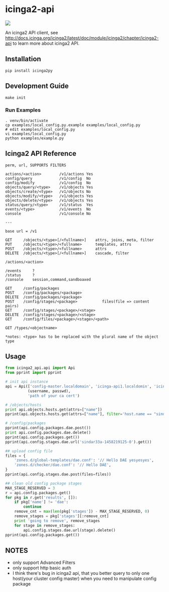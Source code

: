 # icinga2-api

![](https://img.shields.io/pypi/pyversions/icinga2py)

An icinga2 API client, see <http://docs.icinga.org/icinga2/latest/doc/module/icinga2/chapter/icinga2-api> to learn more about icinga2 API.

## Installation

```shell
pip install icinga2py
```

## Development Guide

```shell
make init
```

### Run Examples

```shell
. venv/bin/activate
cp examples/local_config.py.example examples/local_config.py
# edit examples/local_config.py
vi examples/local_config.py
python examples/example.py
```

## Icinga2 API Reference

```
perm, url, SUPPORTS FILTERS

actions/<action>        /v1/actions Yes
config/query            /v1/config  No
config/modify           /v1/config  No
objects/query/<type>    /v1/objects Yes
objects/create/<type>   /v1/objects No
objects/modify/<type>   /v1/objects Yes
objects/delete/<type>   /v1/objects Yes
status/query/<type>     /v1/status  Yes
events/<type>           /v1/events  No
console                 /v1/console No

---

base url = /v1

GET     /objects/<type>[/<fullname>]    attrs, joins, meta, filter
PUT     /objects/<type>/<fullname>      templates, attrs
POST    /objects/<type>/<fullname>      attrs
DELETE  /objects/<type>[/<fullname>]    cascade, filter

/actions/<action>

/events     ?
/status     ?
/console    session,command,sandboaxed

GET     /config/packages
POST    /config/packages/<package>
DELETE  /config/packages/<package>
POST    /config/stages/<package>           files(file => content pairs)
GET     /config/stages/<package>/<stage>
DELETE  /config/stages/<package>/<stage>
GET     /config/files/<package>/<stage>/<path>

GET /types/<objectname>

*notes: <type> has to be replaced with the plural name of the object type
```

## Usage

```python
from icinga2_api.api import Api
from pprint import pprint

# init api instance
api = Api(['config-master.localdomain', 'icinga-api1.localdomin', 'icinga-api2.localdomin'],
          (username, passwd),
          'path of your ca cert')

# /objects/hosts
print api.objects.hosts.get(attrs=["name"])
pprint(api.objects.hosts.get(attrs=["name"], filter='host.name == "sindar1a"'))

# /config/packages
pprint(api.config.packages.dae.post())
print api.config.packages.dae.delete()
pprint(api.config.packages.get())
pprint(api.config.stages.dae.url('sindar33a-1458219125-0').get())

## upload config file
files = {
    'zones.d/global-templates/dae.conf': '// Hello DAE yesyesyes',
    'zones.d/checker/dae.conf': '// Hello DAE',
}
pprint(api.config.stages.dae.post(files=files))

## clean old config package stages
MAX_STAGE_RESERVED = 3
r = api.config.packages.get()
for pkg in r.get('results', []):
    if pkg['name'] != 'dae':
        continue
    remove_cnt = max(len(pkg['stages']) - MAX_STAGE_RESERVED, 0)
    remove_stages = pkg['stages'][:remove_cnt]
    print 'going to remove', remove_stages
    for stage in remove_stages:
        api.config.stages.dae.url(stage).delete()
pprint(api.config.packages.get())
```

## NOTES

- only support Advanced Filters
- only support http basic auth
- I think there's bug in icinga2 api, that you better query to only one host(your cluster config master) when you need to manipulate config package
